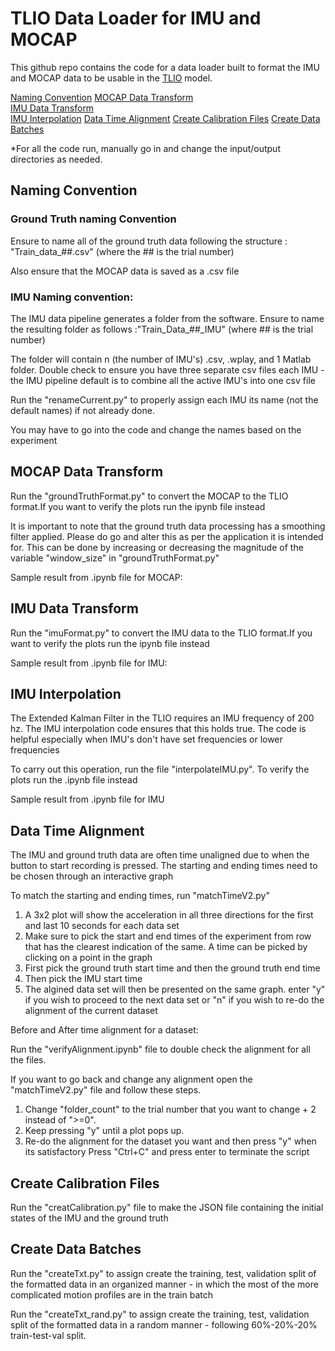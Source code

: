 # TLIO Data Loader for IMU and MOCAP

This github repo contains the code for a data loader built to format the IMU and MOCAP data to be usable in the <a href="https://github.com/CathIAS/TLIO">TLIO</a> model.

[Naming Convention](naming-convention)
[MOCAP Data Transform](#mocap-data-transform)  
[IMU Data Transform](#imu-data-transform)  
[IMU Interpolation](#imu-interpolation-and-alignment)
[Data Time Alignment](#data-time-alignment)
[Create Calibration Files](#create-calibration-files)
[Create Data Batches](#create-data-batches)  

*For all the code run, manually go in and change the input/output directories as needed.

## Naming Convention
### Ground Truth naming Convention
Ensure to name all of the ground truth data following the structure : "Train_data_##.csv" (where the ## is the trial number)

Also ensure that the MOCAP data is saved as a .csv file

### IMU Naming convention:
The IMU data pipeline generates a folder from the software. Ensure to name the resulting folder as follows :"Train_Data_##_IMU" (where ## is the trial number)

The folder will contain n (the number of IMU's) .csv, .wplay, and 1 Matlab folder. Double check to ensure
you have three separate csv files each IMU - the IMU pipeline default is to combine all the active IMU's into
one csv file

Run the "renameCurrent.py" to properly assign each IMU its name (not the default names) if not already done.

You may have to go into the code and change the names based on the experiment

## MOCAP Data Transform
Run the "groundTruthFormat.py" to convert the MOCAP to the TLIO format.If you want to verify the plots run the ipynb file instead

It is important to note that the ground truth data processing has a smoothing filter applied. Please do go and alter this as per the application it is intended for. This can be done by increasing or decreasing the magnitude of the variable "window_size" in "groundTruthFormat.py"

Sample result from .ipynb file for MOCAP:


## IMU Data Transform
Run the "imuFormat.py" to convert the IMU data to the TLIO format.If you want to verify the plots run the ipynb file instead

Sample result from .ipynb file for IMU:

## IMU Interpolation
The Extended Kalman Filter in the TLIO requires an IMU frequency of 200 hz. The IMU interpolation code ensures that this holds true. The code is helpful especially when IMU's don't have set frequencies or lower frequencies

To carry out this operation, run the file "interpolateIMU.py". To verify the plots run the .ipynb file instead

Sample result from .ipynb file for IMU

## Data Time Alignment
The IMU and ground truth data are often time unaligned due to when the button to start recording is pressed. The starting and ending times need to be chosen through an interactive graph


To match the starting and ending times, run "matchTimeV2.py"
1) A 3x2 plot will show the acceleration in all three directions for the first and last 10 seconds for each data set
2) Make sure to pick the start and end times of the experiment from row that has the clearest indication of the same. A time can be picked by clicking on a point in the graph
3) First pick the ground truth start time and then the ground truth end time
4) Then pick the IMU start time
5) The algined data set will then be presented on the same graph. enter "y" if you wish to proceed to the next data set or "n" if you wish to re-do the alignment of the current dataset

Before and After time alignment for a dataset:


Run the "verifyAlignment.ipynb" file to double check the alignment for all the files.

If you want to go back and change any alignment open the "matchTimeV2.py" file and follow these steps.

1) Change "folder_count" to the trial number that you want to change + 2 instead of  ">=0".
2) Keep pressing "y" until a plot pops up.
3) Re-do the alignment for the dataset you want and then press "y" when its satisfactory
Press "Ctrl+C" and press enter to terminate the script

## Create Calibration Files
Run the "creatCalibration.py" file to make the JSON file containing the initial states of the IMU and the ground truth

## Create Data Batches
Run the "createTxt.py" to assign create the training, test, validation split of the formatted data in an organized manner - in which the most of the more complicated motion profiles are in the train batch

Run the "createTxt_rand.py" to assign create the training, test, validation split of the formatted data in a random manner - following 60%-20%-20% train-test-val split.